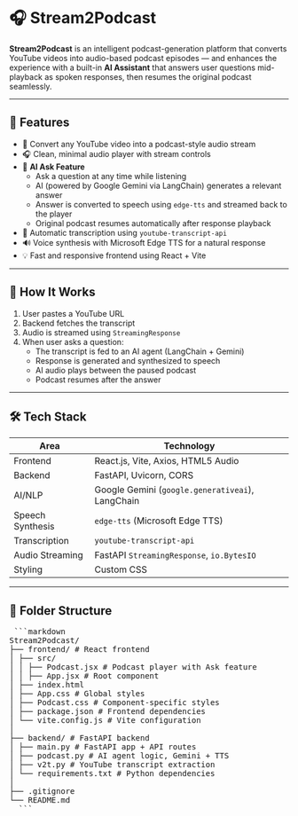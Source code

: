# 🎧 Stream2Podcast

**Stream2Podcast** is an intelligent podcast-generation platform that converts YouTube videos into audio-based podcast episodes — and enhances the experience with a built-in **AI Assistant** that answers user questions mid-playback as spoken responses, then resumes the original podcast seamlessly.

---

## 🚀 Features

- 🔗 Convert any YouTube video into a podcast-style audio stream
- 🎧 Clean, minimal audio player with stream controls
- 🤖 **AI Ask Feature**
  - Ask a question at any time while listening
  - AI (powered by Google Gemini via LangChain) generates a relevant answer
  - Answer is converted to speech using `edge-tts` and streamed back to the player
  - Original podcast resumes automatically after response playback
- 📝 Automatic transcription using `youtube-transcript-api`
- 🔊 Voice synthesis with Microsoft Edge TTS for a natural response
- 💡 Fast and responsive frontend using React + Vite

---

## 🧠 How It Works

1. User pastes a YouTube URL
2. Backend fetches the transcript
3. Audio is streamed using `StreamingResponse`
4. When user asks a question:
   - The transcript is fed to an AI agent (LangChain + Gemini)
   - Response is generated and synthesized to speech
   - AI audio plays between the paused podcast
   - Podcast resumes after the answer

---

## 🛠️ Tech Stack

| Area           | Technology |
|----------------|------------|
| Frontend       | React.js, Vite, Axios, HTML5 Audio |
| Backend        | FastAPI, Uvicorn, CORS |
| AI/NLP         | Google Gemini (`google.generativeai`), LangChain |
| Speech Synthesis | `edge-tts` (Microsoft Edge TTS) |
| Transcription  | `youtube-transcript-api` |
| Audio Streaming| FastAPI `StreamingResponse`, `io.BytesIO` |
| Styling        | Custom CSS |

---

## 📁 Folder Structure
<pre> ```markdown 
Stream2Podcast/
├── frontend/ # React frontend
│ ├── src/
│ │ ├── Podcast.jsx # Podcast player with Ask feature
│ │ ├── App.jsx # Root component
│ ├── index.html
│ ├── App.css # Global styles
│ ├── Podcast.css # Component-specific styles
│ ├── package.json # Frontend dependencies
│ └── vite.config.js # Vite configuration
│
├── backend/ # FastAPI backend
│ ├── main.py # FastAPI app + API routes
│ ├── podcast.py # AI agent logic, Gemini + TTS
│ ├── v2t.py # YouTube transcript extraction
│ └── requirements.txt # Python dependencies
│
├── .gitignore
└── README.md
  ``` </pre>
